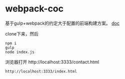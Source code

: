 # webpack-coc

基于gulp+webpack的约定大于配置的前端构建方案。
[doc](https://github.com/jzlxiaohei/webpack-coc-demo/blob/master/doc/%E5%9F%BA%E4%BA%8Egulp%2Bwebpack%E7%9A%84%22%E7%BA%A6%E5%AE%9A%E5%A4%A7%E4%BA%8E%E9%85%8D%E7%BD%AE%22%E7%9A%84%E6%9E%84%E5%BB%BA%E6%96%B9%E6%A1%88%E6%8E%A2%E8%AE%A8.md)

clone下来，然后

	npm i
	gulp
	node index.js
	
浏览器打开
    http://localhost:3333/contact.html
    
    http://localhost:3333/index.html
